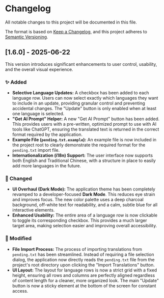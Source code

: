 # Changelog

All notable changes to this project will be documented in this file.

The format is based on [Keep a Changelog](https'://keepachangelog.com/en/1.0.0/),
and this project adheres to [Semantic Versioning](https://semver.org/spec/v2.0.0.html).

## [1.6.0] - 2025-06-22

This version introduces significant enhancements to user control, usability, and the overall visual experience.

### ✨ Added

-   **Selective Language Updates:** A checkbox has been added to each language row. Users can now select exactly which languages they want to include in an update, providing granular control and preventing accidental changes. The "Update" button is only enabled when at least one language is selected.
-   **"Get AI Prompt" Helper:** A new "Get AI Prompt" button has been added. This provides users with a pre-written, optimized prompt to use with AI tools like ChatGPT, ensuring the translated text is returned in the correct format required by the application.
-   **Example File (`pending.txt.example`):** An example file is now included in the project root to clearly demonstrate the required format for the `pending.txt` import file.
-   **Internationalization (i18n) Support:** The user interface now supports both English and Traditional Chinese, with a structure in place to easily add more languages in the future.

### 🎨 Changed

-   **UI Overhaul (Dark Mode):** The application theme has been completely revamped to a developer-focused **Dark Mode**. This reduces eye strain and improves focus. The new color palette uses a deep charcoal background, off-white text for readability, and a calm, subtle blue for all interactive elements.
-   **Enhanced Usability:** The entire area of a language row is now clickable to toggle its corresponding checkbox. This provides a much larger target area, making selection easier and improving overall accessibility.

### 🔄 Modified

-   **File Import Process:** The process of importing translations from `pending.txt` has been streamlined. Instead of requiring a file selection dialog, the application now directly reads the `pending.txt` file from the project's root directory upon clicking the "Import Translations" button.
-   **UI Layout:** The layout for language rows is now a strict grid with a fixed height, ensuring all rows and columns are perfectly aligned regardless of content length for a cleaner, more organized look. The main "Update" button is now a sticky element at the bottom of the screen for constant access.